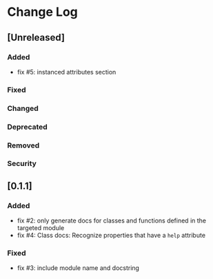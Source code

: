 # Change Log

## [Unreleased]
### Added

- fix #5: instanced attributes section

### Fixed
### Changed
### Deprecated
### Removed
### Security

## [0.1.1]

### Added

- fix #2: only generate docs for classes and functions defined in the targeted module
- fix #4: Class docs: Recognize properties that have a `help` attribute

### Fixed

- fix #3: include module name and docstring


